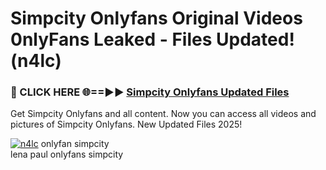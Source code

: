 # Simpcity Onlyfans Original Videos 0nlyFans Leaked - Files Updated! (n4lc)

<h3>🔴 CLICK HERE 🌐==►► <a href="https://tinyurl.com/3hn5wdd3" rel="nofollow">Simpcity Onlyfans Updated Files</a></h3>

Get Simpcity Onlyfans and all content. Now you can access all videos and pictures of Simpcity Onlyfans. New Updated Files 2025!

[![n4lc](https://i.imgur.com/4HnBqBT.gif)](https://tinyurl.com/3hn5wdd3)
onlyfan simpcity<br>
lena paul onlyfans simpcity